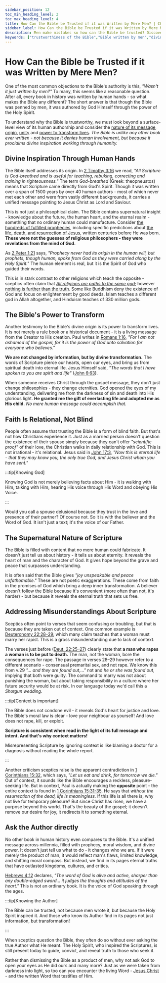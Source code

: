 ```yaml
---
sidebar_position: 12
toc_min_heading_level: 2
toc_max_heading_level: 4
title: How Can the Bible be Trusted if it was Written by Mere Men? | Christian Apologetics
sidebar_label: How Can the Bible be Trusted if it was Written by Mere Men?
description: Men make mistakes so how can the Bible be trusted? Discover why the Bible's true Author is the Holy Spirit and how its supernatural power and internal consistency prove its divine origin.
keywords: ["trustworthiness of the Bible","Bible written by men","divine inspiration","Holy Spirit","Bible and truth","supernatural Bible","gospel power","biblical context","Holy Scripture"]
---
```


# How Can the Bible be Trusted if it was Written by Mere Men?

One of the most common objections to the Bible's authority is this, *"Wasn't it just written by men?"*
To many, this seems like a reasonable question. After all, every book in history was written by human
hands - so what makes the Bible any different? The short answer is that though the Bible was penned by
men, it was authored by God Himself through the power of the Holy Spirit.

To understand why the Bible is trustworthy, we must look beyond a surface-level view of its human authorship and consider
the [nature of its message](../../bible/origins/distinctive-character.md),
[origin](../../bible/origins/crafted-and-inscribed.mdx),
[unity](../../bible/origins/survival-and-resiliency.md)
and [power to transform lives](../../bible/origins/impact-on-civilization.md). *The Bible is unlike any other book
ever written - not because it denies human involvement, but because it proclaims divine inspiration working through humanity.*

## Divine Inspiration Through Human Hands

The Bible itself addresses its origin. In
[2 Timothy 3:16](https://www.biblegateway.com/passage/?search=2%20Timothy%203%3A16&version=NKJV) we read, *"All Scripture is
God-breathed and is useful for teaching, rebuking, correcting and training in righteousness."* The term *God-breathed*
(Greek: theopneustos) means that Scripture came directly from God's Spirit. Though it was written over a span of 1500 years
by over 40 human authors - most of which never met each other and were from vastly different backgrounds, it carries a
unified message pointing to Jesus Christ as Lord and Saviour.

This is not just a philosophical claim. The Bible contains supernatural insight - knowledge about the future, the human heart,
and the eternal realm - something that no ordinary human could manufacture. Consider
[the hundreds of fulfilled prophecies](../../bible/credibility/prophecies-fulfilled.md), including specific predictions about
[the life, death, and resurrection of Jesus](../../jesus/crediblilty/prophecies-fulfilled.md), written centuries before He was
born. **These were not the guesses of religious philosophers - they were revelations from the mind of God.**

As [2 Peter 1:21](https://www.biblegateway.com/passage/?search=2%20peter%201%3A21&version=NKJV) says, *"Prophecy never had its
origin in the human will, but prophets, though human, spoke from God as they were carried along by the Holy Spirit."* The human
element is real, but it is the Spirit of God who guided their words.

This is in stark contrast to other religions which teach the opposite - sceptics often claim that *[All religions are paths to
the same god](./arent-all-religions-paths-to-the-same-god.md)*; however [nothing is further than the truth](./arent-all-religions-paths-to-the-same-god.md#the-nature-of-god---personal-vs-impersonal). Some like Buddhism deny the existence of God and focus on enlightenment
by good deeds. Islam teaches a different god in Allah altogether, and Hinduism teaches of 330 million gods.

## The Bible's Power to Transform

Another testimony to the Bible's divine origin is its power to transform lives. It is not merely a rule book or a historical
document - it is a living message from the Creator to His creation. Paul writes in
[Romans 1:16](https://www.biblegateway.com/passage/?search=rom%201%3A16&version=NKJV), *"For I am not ashamed of the gospel,
for it is the power of God unto salvation for everyone who believes."*

**We are not changed by information, but by divine transformation.** The words of Scripture pierce our hearts, open our eyes,
and bring us from spiritual death into eternal life. Jesus Himself said, *"The words that I have spoken to you are spirit and
life"* ([John 6:63](https://www.biblegateway.com/passage/?search=john%206%3A63&version=NKJV)).

When someone receives Christ through the gospel message, they don't just change philosophies - they change eternities. God
opened the eyes of my understanding, delivering me from the darkness of sin and death into His glorious light. **He granted me
the gift of everlasting life and adopted me as His child.** *No mere human message could accomplish that.*

## Faith Is Relational, Not Blind

People often assume that trusting the Bible is a form of blind faith. But that's not how Christians experience it. Just as
a married person doesn't question the existence of their spouse simply because they can't offer *"scientific proof"* of
their love, the Christian walks in daily relationship with God. This is not irrational - it's relational. Jesus said in
[John 17:3](https://www.biblegateway.com/passage/?search=john%2017%3A3&version=NKJV), *"Now this is eternal life - that
they may know you, the only true God, and Jesus Christ whom you have sent."*

:::tip[Knowing God]

Knowing God is not merely believing facts about Him - it is walking with Him, talking with Him, hearing His voice through His Word
and obeying His Voice.

:::

Would you call a spouse delusional because they trust in the love and presence of their partner? Of course not. So it is
with the believer and the Word of God. It isn't just a text; it's the voice of our Father.

## The Supernatural Nature of Scripture

The Bible is filled with content that no mere human could fabricate. It doesn't just tell us about history - it tells
us about eternity. It reveals the heart of man and the character of God. It gives hope beyond the grave and peace that
surpasses understanding.

It is often said that the Bible gives *"joy unspeakable and peace unfathomable."* These are not poetic exaggerations.
These come from faith in the promises of God which bring a deep inner transformation. A believer doesn't follow the
Bible because it's convenient (more often than not, it's harder) - but because it reveals the eternal truth that
sets us free.

## Addressing Misunderstandings About Scripture

Sceptics often point to verses that seem confusing or troubling, but that is because they are taken out of context.
One common example is [Deuteronomy 22:28–29](https://www.biblegateway.com/passage/?search=deut%2022%3A28-29&version=NKJV),
which many claim teaches that a woman must marry her rapist. This is a gross misunderstanding due to lack of context.

The verses just before ([Deut. 22:25–27](https://www.biblegateway.com/passage/?search=deut%2022%3A25-27&version=NKJV))
clearly state that **a man who rapes a woman is to be put to death.** The man, not the woman, bore the consequences for
rape. The passage in verses 28–29 however refer to a different scenario - consensual premarital sex, and not rape. We know
this from v.29 *"... and they are found out,..."* not and *he or she was found out*, implying that both were guilty. The
command to marry was not about punishing the woman, but about taking responsibility in a culture where her future
security would be at risk. In our language today we'd call this a *Shotgun wedding*. 

:::tip[Context is important]

The Bible does not condone evil - it reveals God's heart for justice and love. The Bible's moral law is
clear - love your neighbour as yourself! And love does not rape, kill, or exploit. 

**Scripture is consistent when read in the light of its full message and intent. And that's why context matters!**

Misrepresenting Scripture by ignoring context is like blaming a doctor for a diagnosis without reading the whole report.

:::

Another criticism sceptics raise is the apparent contradiction in
[1 Corinthians 15:32](https://www.biblegateway.com/passage/?search=1%20Corinthians%2015%3A32&version=NKJV), which says,
*"Let us eat and drink, for tomorrow we die."* Out of context, it sounds like the Bible encourages a reckless,
pleasure-seeking life. But in context, Paul is actually making the **opposite** point - the entire context is found in
[1 Corinthians 15:31-35](https://www.biblegateway.com/passage/?search=1%20Corinthians%2015%3A31-35&version=NKJV). He
says that *without the resurrection of the dead, life is meaningless.* If this life is all there is, why not live for
temporary pleasure? But since Christ has risen, we have a purpose beyond this world. That's the beauty of the gospel; 
it doesn't remove our desire for joy, it redirects it to something eternal.

## Ask the Author directly

No other book in human history even compares to the Bible. It's a unified message across millennia, filled with
prophecy, moral wisdom, and divine power. It doesn't just tell us what to do - it changes who we are. If it were merely
the product of man, it would reflect man's flaws, limited knowledge, and shifting moral compass. But instead, we find in
its pages eternal truths that have outlasted kingdoms, cultures, and critics.

[Hebrews 4:12](https://www.biblegateway.com/passage/?search=heb%204%3A12&version=NKJV) declares, *"The word of God is alive
and active, sharper than any double-edged sword... it judges the thoughts and attitudes of the heart."* 
This is not an ordinary book. It is the voice of God speaking through the ages.

:::tip[Knowing the Author]

The Bible can be trusted, not because men wrote it, but because the Holy Spirit inspired it. And those who know its Author
find in its pages not just information, but transformation!

:::

When sceptics question the Bible, they often do so without ever asking the true Author what He meant. The Holy Spirit, who
inspired the Scriptures, is still present today to guide, convict, and reveal truth to those who seek it.

Rather than dismissing the Bible as a product of men, why not ask God to open your eyes as He did ours and many more? Just as
we were taken from darkness into light, so too can you encounter the living
Word - [Jesus Christ](../../jesus/because-he-lives/i-can-face-tomorrow.md) - and the written Word that
testifies of Him.
